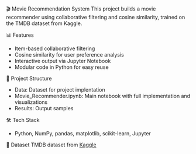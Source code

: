  🎬 Movie Recommendation System
This project builds a movie recommender using collaborative filtering and cosine similarity, trained on the TMDB dataset from Kaggle.

📊 Features
- Item-based collaborative filtering
- Cosine similarity for user preference analysis
- Interactive output via Jupyter Notebook
- Modular code in Python for easy reuse

📁 Project Structure
- Data: Dataset for project implentation
- Movie_Recommender.ipynb: Main notebook with full implementation and visualizations
- Results: Output samples


🛠 Tech Stack
- Python, NumPy, pandas, matplotlib, scikit-learn, Jupyter

📂 Dataset
TMDB dataset from [Kaggle](https://www.kaggle.com/tmdb/tmdb-movie-metadata)

